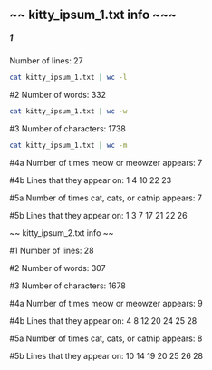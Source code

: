 ## ~~ kitty_ipsum_1.txt info ~~~

##### 1
Number of lines:
27
```bash
cat kitty_ipsum_1.txt | wc -l   
```

#2
Number of words:
332
```bash
cat kitty_ipsum_1.txt | wc -w
```

#3
Number of characters:
1738
```bash
cat kitty_ipsum_1.txt | wc -m
```

#4a
Number of times meow or meowzer appears:
7

#4b
Lines that they appear on:
1
4
10
22
23

#5a
Number of times cat, cats, or catnip appears:
7

#5b
Lines that they appear on:
1
3
7
17
21
22
26



~~ kitty_ipsum_2.txt info ~~

#1
Number of lines:
28

#2
Number of words:
307

#3
Number of characters:
1678

#4a
Number of times meow or meowzer appears:
9

#4b
Lines that they appear on:
4
8
12
20
24
25
28

#5a
Number of times cat, cats, or catnip appears:
8

#5b
Lines that they appear on:
10
14
19
20
25
26
28
